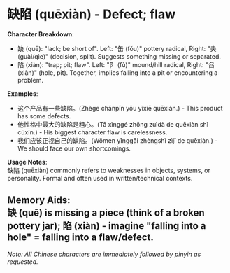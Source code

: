 # **缺陷 (quēxiàn) - Defect; flaw**

**Character Breakdown**:  
- 缺 (quē): "lack; be short of". Left: "缶 (fǒu)" pottery radical, Right: "夬 (guài/qìe)" (decision, split). Suggests something missing or separated.  
- 陷 (xiàn): "trap; pit; flaw". Left: "阝 (fù)" mound/hill radical, Right: "臽 (xiàn)" (hole, pit). Together, implies falling into a pit or encountering a problem.

**Examples**:  
- 这个产品有一些缺陷。(Zhège chǎnpǐn yǒu yìxiē quēxiàn.) - This product has some defects.  
- 他性格中最大的缺陷是粗心。(Tā xìnggé zhōng zuìdà de quēxiàn shì cūxīn.) - His biggest character flaw is carelessness.  
- 我们应该正视自己的缺陷。(Wǒmen yīnggāi zhèngshì zìjǐ de quēxiàn.) - We should face our own shortcomings.

**Usage Notes**:  
缺陷 (quēxiàn) commonly refers to weaknesses in objects, systems, or personality. Formal and often used in written/technical contexts.

**Memory Aids**:  
缺 (quē) is missing a piece (think of a broken pottery jar); 陷 (xiàn) - imagine "falling into a hole" = falling into a flaw/defect.  
---  
_Note: All Chinese characters are immediately followed by pinyin as requested._